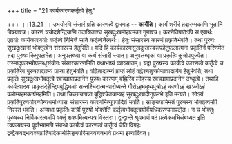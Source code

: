 +++
title = "21 कार्यकारणकर्तृत्वे हेतुः"

+++
।।13.21।। उभयोरपि संसारं प्रति कारणत्वे द्वारमाह -- **कार्येति।** कार्यं
शरीरं तदारम्भकाणि भूतानि विषयाश्च। कारणं त्रयोदशेन्द्रियाणि तदाश्रिताश्च
सुखदुःखमोहात्मका गुणाश्च। करणेतिपाठेऽपि स एवार्थः। एतयोः कार्यकारणयोः
कर्तृत्वे निमित्ते सति कर्तृत्वेनेत्यर्थः। हेतुः संसारस्य कारणं
प्रकृतिर्भवति। तथा पुरुषः सुखदुःखानां भोक्तृत्वेन संसारस्य हेतुरिति। यदि
हि कार्यकारणसुखदुःखस्वरूपहेतुफलात्मना प्रकृतिर्न परिणमेत तदा पुरुषः
किमुपलभेत। अनुपलब्ध्वा वा कथं संसारी स्यात्। अनुपलब्धृका वा प्रकृतिः
कुत्रोपयुज्येत। तस्मादुपलभ्योपलब्धृसंयोगः संसारकारणमिति यथाभाष्यं
व्याख्यातम्। यद्वा पुरुषस्य कार्यत्वे कारणत्वे कर्तृत्वे च प्रकृतिरेव
पुरुषतादात्म्यं प्राप्ता हेतुर्भवति। वह्नितादात्म्यं प्राप्तं लोहं
वह्नेश्चतुष्कोणत्वादाविव हेतुर्भवति; तथा प्रकृतेः सुखदुःखभोक्तृत्वे
स्वच्छायाप्रदानेन पुरुषः कारणम् वह्निरिव लोहस्य स्वच्छायाप्रदानेन
दग्धृत्वे। तथाहि कार्यत्वादयः प्राकृतदेहेन्द्रियबुद्धिधर्माः
सन्तश्चिदात्मन्यारोप्यन्ते गौरोऽहममुष्यपुत्रोऽहं काणोऽहं खञ्जोऽहं
करोम्यहमकार्षमहमिति। तथा चिच्छायापन्ना बुद्धिश्चेतयाम्यहं
सुखदुःखादीनुपलभे इति मन्यते। सोऽयं प्रकृतिपुरुषयोरन्योन्यधर्माध्यासः
संसारस्य कारणमित्युपपादितं भवति। साङ्ख्याभिमतं पुरुषस्य भोक्तृत्वमपि
निरस्तं भवति। अन्यथा प्रकृतिः कर्त्री पुरुषो भोक्तेति
कर्तृत्वभोक्तृत्वयोर्वैयधिकरण्यमापद्येत। न च भोक्तुः पुरुषस्य
निर्विकारत्वमपि वक्तुं शक्यमित्यन्यत्र विस्तरः। द्वन्द्वान्ते श्रूयमाणं
पदं प्रत्येकमभिसंबध्यत इति त्वप्रत्ययस्य पूर्वाभ्यामपि संबन्धे कार्यत्वं
कारणत्वं कर्तृत्वं चेति विग्रहः
द्वन्द्वैकवद्भावश्चप्रातिपदिकार्थलिङ्गपरिमाणवचनभावे प्रथमा इत्यादिवत्।
